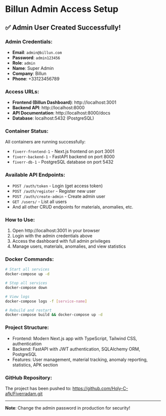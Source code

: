# Billun Admin Access Setup

## ✅ Admin User Created Successfully!

### Admin Credentials:
- **Email**: `admin@billun.com`
- **Password**: `admin123456`
- **Role**: `admin`
- **Name**: Super Admin
- **Company**: Billun
- **Phone**: +33123456789

### Access URLs:
- **Frontend (Billun Dashboard)**: http://localhost:3001
- **Backend API**: http://localhost:8000
- **API Documentation**: http://localhost:8000/docs
- **Database**: localhost:5432 (PostgreSQL)

### Container Status:
All containers are running successfully:
- `fiverr-frontend-1` - Next.js frontend on port 3001
- `fiverr-backend-1` - FastAPI backend on port 8000  
- `fiverr-db-1` - PostgreSQL database on port 5432

### Available API Endpoints:
- `POST /auth/token` - Login (get access token)
- `POST /auth/register` - Register new user
- `POST /auth/create-admin` - Create admin user
- `GET /users/` - List all users
- And all other CRUD endpoints for materials, anomalies, etc.

### How to Use:
1. Open http://localhost:3001 in your browser
2. Login with the admin credentials above
3. Access the dashboard with full admin privileges
4. Manage users, materials, anomalies, and view statistics

### Docker Commands:
```bash
# Start all services
docker-compose up -d

# Stop all services  
docker-compose down

# View logs
docker-compose logs -f [service-name]

# Rebuild and restart
docker-compose build && docker-compose up -d
```

### Project Structure:
- Frontend: Modern Next.js app with TypeScript, Tailwind CSS, authentication
- Backend: FastAPI with JWT authentication, SQLAlchemy ORM, PostgreSQL
- Features: User management, material tracking, anomaly reporting, statistics, APK section

### GitHub Repository:
The project has been pushed to: https://github.com/Holy-C-afk/Fiverradam.git

---
**Note**: Change the admin password in production for security!
